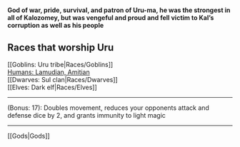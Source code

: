 #### God of war, pride, survival, and patron of Uru-ma, he was the strongest in all of Kalozomey, but was vengeful and proud and fell victim to Kal’s corruption as well as his people  

## Races that worship Uru  
[[Goblins: Uru tribe|Races/Goblins]]  
[Humans: Lamudian, Amitian](../Races/Humans#Amitian)  
[[Dwarves: Sul clan|Races/Dwarves]]  
[[Elves: Dark elf|Races/Elves]]  

---

(Bonus: 17): Doubles movement, reduces your opponents attack and defense dice by 2, and grants immunity to light magic

---

[[Gods|Gods]]
